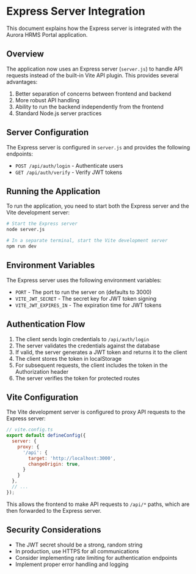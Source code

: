 # Express Server Integration

This document explains how the Express server is integrated with the Aurora HRMS Portal application.

## Overview

The application now uses an Express server (`server.js`) to handle API requests instead of the built-in Vite API plugin. This provides several advantages:

1. Better separation of concerns between frontend and backend
2. More robust API handling
3. Ability to run the backend independently from the frontend
4. Standard Node.js server practices

## Server Configuration

The Express server is configured in `server.js` and provides the following endpoints:

- `POST /api/auth/login` - Authenticate users
- `GET /api/auth/verify` - Verify JWT tokens

## Running the Application

To run the application, you need to start both the Express server and the Vite development server:

```bash
# Start the Express server
node server.js

# In a separate terminal, start the Vite development server
npm run dev
```

## Environment Variables

The Express server uses the following environment variables:

- `PORT` - The port to run the server on (defaults to 3000)
- `VITE_JWT_SECRET` - The secret key for JWT token signing
- `VITE_JWT_EXPIRES_IN` - The expiration time for JWT tokens

## Authentication Flow

1. The client sends login credentials to `/api/auth/login`
2. The server validates the credentials against the database
3. If valid, the server generates a JWT token and returns it to the client
4. The client stores the token in localStorage
5. For subsequent requests, the client includes the token in the Authorization header
6. The server verifies the token for protected routes

## Vite Configuration

The Vite development server is configured to proxy API requests to the Express server:

```js
// vite.config.ts
export default defineConfig({
  server: {
    proxy: {
      '/api': {
        target: 'http://localhost:3000',
        changeOrigin: true,
      }
    }
  },
  // ...
});
```

This allows the frontend to make API requests to `/api/*` paths, which are then forwarded to the Express server.

## Security Considerations

- The JWT secret should be a strong, random string
- In production, use HTTPS for all communications
- Consider implementing rate limiting for authentication endpoints
- Implement proper error handling and logging 